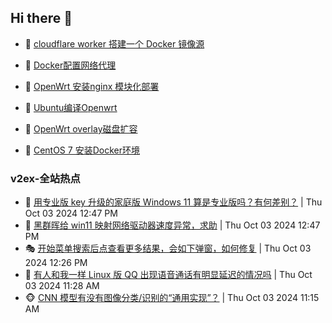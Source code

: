 ## Hi there 👋

<!--
**dkyg666/dkyg666** is a ✨ _special_ ✨ repository because its `README.md` (this file) appears on your GitHub profile.

Here are some ideas to get you started:

- 🔭 I’m currently working on ...
- 🌱 I’m currently learning ...
- 👯 I’m looking to collaborate on ...
- 🤔 I’m looking for help with ...
- 💬 Ask me about ...
- 📫 How to reach me: ...
- 😄 Pronouns: ...
- ⚡ Fun fact: ...
-->

<!-- BLOG-POST-LIST:START -->
- 🦩 [cloudflare worker 搭建一个 Docker 镜像源](http://blog.1996099.xyz/archives/cloudflare-worker-da-jian-yi-ge-docker-jing-xiang-zhan) 

- 🚦 [Docker配置网络代理](http://blog.1996099.xyz/archives/dockerpei-zhi-wang-luo-dai-li) 

- 🫶 [OpenWrt 安装nginx 模块化部署](http://blog.1996099.xyz/archives/openwrt-an-zhuang-nginx-mo-kuai-hua-bu-shu) 

- 🦄 [Ubuntu编译Openwrt](http://blog.1996099.xyz/archives/ubuntuzi-bian-yi-openwrt) 

- 🐻 [OpenWrt overlay磁盘扩容](http://blog.1996099.xyz/archives/openwrt-overlay) 

- 🤖 [CentOS 7 安装Docker环境](http://blog.1996099.xyz/archives/centos-docker) 
<!-- BLOG-POST-LIST:END -->

### v2ex-全站热点
<!-- v2ex:START -->
- 🥸 [用专业版 key 升级的家庭版 Windows 11 算是专业版吗？有何差别？](https://www.v2ex.com/t/1077553#reply1) | Thu Oct 03 2024 12:47 PM
- 🤗 [黑群晖给 win11 映射网络驱动器速度异常，求助](https://www.v2ex.com/t/1077552#reply0) | Thu Oct 03 2024 12:47 PM
- 🎭 [开始菜单搜索后点查看更多结果，会如下弹窗，如何修复](https://www.v2ex.com/t/1077548#reply1) | Thu Oct 03 2024 12:26 PM
- 🥷 [有人和我一样 Linux 版 QQ 出现语音通话有明显延迟的情况吗](https://www.v2ex.com/t/1077540#reply1) | Thu Oct 03 2024 11:28 AM
- 🐵 [CNN 模型有没有图像分类/识别的“通用实现”？](https://www.v2ex.com/t/1077539#reply5) | Thu Oct 03 2024 11:15 AM<!-- v2ex:END -->


